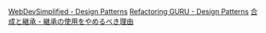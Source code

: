 [WebDevSimplified - Design Patterns](https://www.youtube.com/playlist?list=PLZlA0Gpn_vH_CthENcPCM0Dww6a5XYC7f)
[Refactoring GURU - Design Patterns](https://refactoring.guru/design-patterns)
[合成と継承 - 継承の使用をやめるべき理由](https://www.youtube.com/watch?v=nnwD5Lwwqdo)

